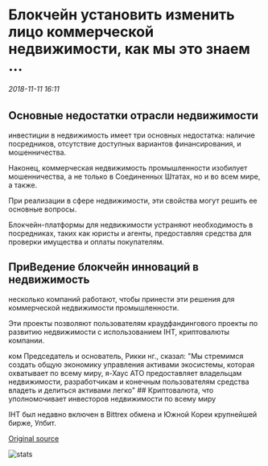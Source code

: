 # Блокчейн установить изменить лицо коммерческой недвижимости, как мы это знаем ...

###### 2018-11-11 16:11

## Основные недостатки отрасли недвижимости

инвестиции в недвижимость имеет три основных недостатка: наличие посредников, отсутствие доступных вариантов финансирования, и мошенничества.

Наконец, коммерческая недвижимость промышленности изобилует мошенничества, а не только в Соединенных Штатах, но и во всем мире, а также.

При реализации в сфере недвижимости, эти свойства могут решить ее основные вопросы.

Блокчейн-платформы для недвижимости устраняют необходимость в посредниках, таких как юристы и агенты, предоставляя средства для проверки имущества и оплаты покупателям.

## ПриВедение блокчейн инноваций в недвижимость

несколько компаний работают, чтобы принести эти решения для коммерческой недвижимости промышленности.

Эти проекты позволяют пользователям краудфандингового проекты по развитию недвижимости с использованием IHT, криптовалюты компании.

ком Председатель и основатель, Рикки нг., сказал: "Мы стремимся создать общую экономику управления активами экосистемы, которая охватывает по всему миру, я-Хаус АТО предоставляет владельцам недвижимости, разработчикам и конечным пользователям средства владеть и делиться активами легко" ## Криптовалюта, что уполномочивает инвесторов недвижимости по всему миру

IHT был недавно включен в Bittrex обмена и Южной Кореи крупнейшей бирже, Упбит.

[Original source](https://cointelegraph.com/news/blockchain-set-to-change-the-face-of-commercial-real-estate-as-we-know-it)

![stats](https://c.statcounter.com/11760860/0/a89fa40b/1/ "stats")